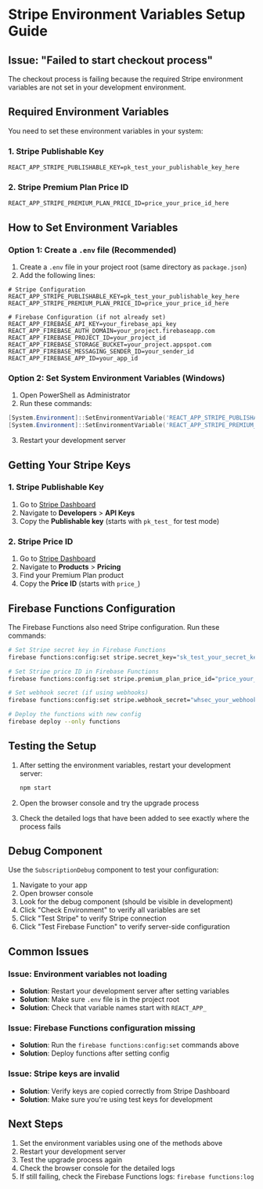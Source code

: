 # Stripe Environment Variables Setup Guide

## Issue: "Failed to start checkout process"

The checkout process is failing because the required Stripe environment variables are not set in your development environment.

## Required Environment Variables

You need to set these environment variables in your system:

### 1. Stripe Publishable Key
```
REACT_APP_STRIPE_PUBLISHABLE_KEY=pk_test_your_publishable_key_here
```

### 2. Stripe Premium Plan Price ID
```
REACT_APP_STRIPE_PREMIUM_PLAN_PRICE_ID=price_your_price_id_here
```

## How to Set Environment Variables

### Option 1: Create a `.env` file (Recommended)
1. Create a `.env` file in your project root (same directory as `package.json`)
2. Add the following lines:

```env
# Stripe Configuration
REACT_APP_STRIPE_PUBLISHABLE_KEY=pk_test_your_publishable_key_here
REACT_APP_STRIPE_PREMIUM_PLAN_PRICE_ID=price_your_price_id_here

# Firebase Configuration (if not already set)
REACT_APP_FIREBASE_API_KEY=your_firebase_api_key
REACT_APP_FIREBASE_AUTH_DOMAIN=your_project.firebaseapp.com
REACT_APP_FIREBASE_PROJECT_ID=your_project_id
REACT_APP_FIREBASE_STORAGE_BUCKET=your_project.appspot.com
REACT_APP_FIREBASE_MESSAGING_SENDER_ID=your_sender_id
REACT_APP_FIREBASE_APP_ID=your_app_id
```

### Option 2: Set System Environment Variables (Windows)
1. Open PowerShell as Administrator
2. Run these commands:

```powershell
[System.Environment]::SetEnvironmentVariable('REACT_APP_STRIPE_PUBLISHABLE_KEY', 'pk_test_your_key_here', 'User')
[System.Environment]::SetEnvironmentVariable('REACT_APP_STRIPE_PREMIUM_PLAN_PRICE_ID', 'price_your_price_id', 'User')
```

3. Restart your development server

## Getting Your Stripe Keys

### 1. Stripe Publishable Key
1. Go to [Stripe Dashboard](https://dashboard.stripe.com/)
2. Navigate to **Developers** > **API Keys**
3. Copy the **Publishable key** (starts with `pk_test_` for test mode)

### 2. Stripe Price ID
1. Go to [Stripe Dashboard](https://dashboard.stripe.com/)
2. Navigate to **Products** > **Pricing**
3. Find your Premium Plan product
4. Copy the **Price ID** (starts with `price_`)

## Firebase Functions Configuration

The Firebase Functions also need Stripe configuration. Run these commands:

```bash
# Set Stripe secret key in Firebase Functions
firebase functions:config:set stripe.secret_key="sk_test_your_secret_key_here"

# Set Stripe price ID in Firebase Functions
firebase functions:config:set stripe.premium_plan_price_id="price_your_price_id_here"

# Set webhook secret (if using webhooks)
firebase functions:config:set stripe.webhook_secret="whsec_your_webhook_secret"

# Deploy the functions with new config
firebase deploy --only functions
```

## Testing the Setup

1. After setting the environment variables, restart your development server:
   ```bash
   npm start
   ```

2. Open the browser console and try the upgrade process
3. Check the detailed logs that have been added to see exactly where the process fails

## Debug Component

Use the `SubscriptionDebug` component to test your configuration:

1. Navigate to your app
2. Open browser console
3. Look for the debug component (should be visible in development)
4. Click "Check Environment" to verify all variables are set
5. Click "Test Stripe" to verify Stripe connection
6. Click "Test Firebase Function" to verify server-side configuration

## Common Issues

### Issue: Environment variables not loading
- **Solution**: Restart your development server after setting variables
- **Solution**: Make sure `.env` file is in the project root
- **Solution**: Check that variable names start with `REACT_APP_`

### Issue: Firebase Functions configuration missing
- **Solution**: Run the `firebase functions:config:set` commands above
- **Solution**: Deploy functions after setting config

### Issue: Stripe keys are invalid
- **Solution**: Verify keys are copied correctly from Stripe Dashboard
- **Solution**: Make sure you're using test keys for development

## Next Steps

1. Set the environment variables using one of the methods above
2. Restart your development server
3. Test the upgrade process again
4. Check the browser console for the detailed logs
5. If still failing, check the Firebase Functions logs: `firebase functions:log` 